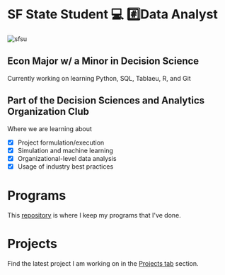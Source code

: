# SF State Student 💻 #️⃣Data Analyst   
![sfsu](https://user-images.githubusercontent.com/16457385/156902868-2d0c7f5a-097b-4c60-b3ef-a3468154f831.jpeg)

## Econ Major w/ a Minor in Decision Science
Currently working on learning Python, SQL, Tablaeu, R, and Git

## Part of the Decision Sciences and Analytics Organization Club 
 Where we are learning about

- [x] Project formulation/execution 
- [x] Simulation and machine learning 
- [x] Organizational-level data analysis 
- [x] Usage of industry best practices

# Programs
This [repository](https://github.com/lilcapu/Programs.git) is where I keep my programs that I've done.

# Projects
Find the latest project I am working on in the [Projects tab](https://github.com/users/lilcapu/projects/1/views/1) section.


